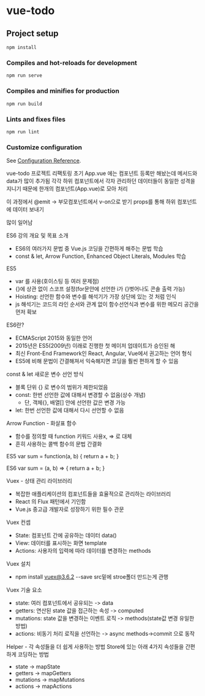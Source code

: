 # vue-todo

## Project setup
```
npm install
```

### Compiles and hot-reloads for development
```
npm run serve
```

### Compiles and minifies for production
```
npm run build
```

### Lints and fixes files
```
npm run lint
```

### Customize configuration
See [Configuration Reference](https://cli.vuejs.org/config/).


vue-todo 프로젝트 리팩토링
초기 App.vue 에는 컴포넌트 등록만 해놨는데 메서드와 data가 많이 추가됨
각각 하위 컴포넌트에서 각자 관리하던 데이터들이 동일한 성격을 지니기 때문에
한개의 컴포넌트(App.vue)로 모아 처리

이 과정에서 @emit -> 부모컴포넌트에서 v-on으로 받기
props를 통해 하위 컴포넌트에 데이터 보내기

많이 일어남

ES6 강의 개요 및 목표 소개
- ES6의 여러가지 문법 중 Vue.js 코딩을 간편하게 해주는 문법 학습
- const & let, Arrow Function, Enhanced Object Literals, Modules 학습

ES5
- var 를 사용(호이스팅 등 여러 문제점)
- {}에 상관 없이 스코프 설정(for문안에 선언한 i가 {}벗어나도 콘솔 출력 가능)
- Hoisting: 선언한 함수와 변수를 해석기가 가장 상단에 있는 것 처럼 인식
- js 해석기는 코드의 라인 순서와 관계 없이 함수선언식과 변수를 위한 메모리 공간을 먼저 확보

ES6란?
- ECMAScript 2015와 동일한 언어
- 2015년은 ES5(2009년) 이래로 진행한 첫 메이저 업데이트가 승인된 해
- 최신 Front-End Framework인 React, Angular, Vue에서 권고하는 언어 형식
- ES5에 비해 문법이 간결해져서 익숙해지면 코딩을 훨씬 편하게 할 수 있음

const & let 새로운 변수 선언 방식
- 블록 단위 {} 로 변수의 범위가 제한되었음
- const: 한번 선언한 값에 대해서 변경할 수 없음(상수 개념)
  - 단, 객체{}, 배열[] 안에 선언한 값은 변경 가능
- let: 한번 선언한 값에 대해서 다시 선언할 수 없음

Arrow Function - 화살표 함수
 - 함수를 정의할 때 function 키워드 사용x, => 로 대체
 - 흔히 사용하는 콜백 함수의 문법 간결화

ES5
var sum = function(a, b) {
  return a + b;
}

ES6
var sum = (a, b) => {
  return a + b;
}

Vuex - 상태 관리 라이브러리
- 복잡한 애플리케이션의 컴포넌트들을 효율적으로 관리하는 라이브러리
- React 의 Flux 패턴에서 기인함
- Vue.js 중고급 개발자로 성장하기 위한 필수 관문

Vuex 컨셉
 - State: 컴포넌트 간에 공유하는 데이터 data()
 - View: 데이터를 표시하는 화면 template
 - Actions: 사용자의 입력에 따라 데이터를 변경하는 methods

 Vuex 설치
  - npm install vuex@3.6.2 --save
src밑에 stroe폴더 만드는게 관행

Vuex 기술 요소
 - state: 여러 컴포넌트에서 공유되는 -> data
 - getters: 연산된 state 값을 접근하는 속성 -> computed
 - mutations: state 값을 변경하는 이벤트 로직 -> methods(state값 변경 유일한 방법)
 - actions: 비동기 처리 로직을 선언하는 -> async methods->commit 으로 동작
 
Helper - 각 속성들을 더 쉽게 사용하는 방법
Store에 있는 아래 4가지 속성들을 간편하게 코딩하는 방법
- state -> mapState
- getters -> mapGetters
- mutations -> mapMutations
- actions -> mapActions